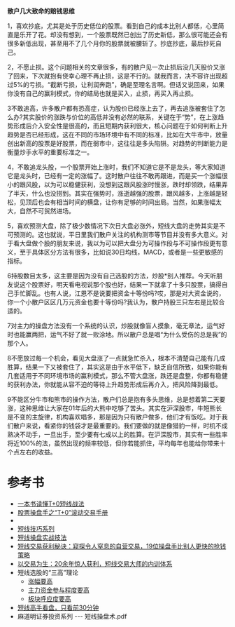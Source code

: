 **散户几大致命的赔钱思维**

1，喜欢抄底，尤其是处于历史低位的股票。看到自己的成本比别人都低，心里简直是乐开了花。却没有想到，一个股票既然已创出了历史新低，那么很可能还会有很多新低出现，甚至用不了几个月你的股票就被腰斩了。抄底抄底，最后抄死自己。

2，不愿止损。这个问题相关的文章很多，有的散户见一次止损后没几天股价又涨了回来，下次就抱有侥幸心理不再止损，这是不行的。就我而言，决不容许出现超过5%的亏损。“截断亏损，让利润奔跑”，确是至理名言啊。但话又说回来，如果你没有自己的赢利模式，你的结局也就是买入，止损，再买入再止损。

3不敢追高，许多散户都有恐高症，认为股价已经涨上去了，再去追涨被套住了怎么办?其实股价的涨跌与价位的高低并没有必然的联系，关键在于“势”，在上涨趋势形成后介入安全性是很高的，而且短期内获利很大，核心问题在于如何判断上升趋势是否已经形成，这在不同的市场环境中有不同的标准，比如在大牛市中，放量创出新高的股票是好股票，而在弱市中，这往往是多头陷阱。对趋势的判断能力是衡量炒手水平的重要标准之一。

4，不敢追龙头股，一个股票开始上涨时，我们不知道它是不是龙头，等大家知道它是龙头时，已经有一定的涨幅了。这时散户往往不敢再跟进，而是买一个涨幅很小的跟风股，以为可以稳健获利，没想到这跟风股涨时慢涨，跌时却领跌，结果弄了半天，什么也没捞到。其实在强势时，涨逝越强的股票，跟风越多，上涨越是轻松，见顶后也会有相当时间的横盘，让你有足够的时间出局。当然，如果涨幅太大，自然不可贸然进场。

5，喜欢预测大盘，除了极少数情况下次日大盘必涨外，短线大盘的走势其实是不可预测的。这也就说，平日里我们散户关注的机构测市等节目并没有多大意义。对于看大盘做个股的朋友来说，我以为可以把大盘分为可操作段与不可操作段更有意义，至于具体区分方法有很多，比如说30日均线，MACD，或者是一些更敏感的指标。

6持股数目太多，这主要是因为没有自己选股的方法，炒股*别人推荐。今天听朋友说这个股票好，明天看电视说那个股也好，结果一下就拿了十多只股票，搞得自己手忙脚乱。也有人说，江恩不是说要把资金十等份吗?哎，那是对大资金说的，你一个小散户区区几万元资金也要十等份吗?我认为，散户持股三只左右是比较合适的。

7对主力的操盘方法没有一个系统的认识，炒股就像盲人摸象，毫无章法，运气好时也能赢两把，运气不好了就一败涂地。所以散户总是唱“为什么受伤的总是我”的那个人。

8不愿放过每一个机会，看见大盘涨了一点就急忙杀入，根本不清楚自己能有几成胜算，结果一下又被套住了，其实这是由于水平低下，缺乏自信所致，如果你能有几套适用于不同环境市场的赢利模式，那么不管大盘涨，跌还是盘整，你都有稳健的获利办法，你就能从容不迫的等待上升趋势形成后再介入，把风险降到最低。

9不能区分牛市和熊市的操作方法，散户们总是抱有多头思维，总是想着第二天要涨，这种思维让大家在01年后的大熊中吃够了苦头。其实在沪深股市，牛短熊长是不变的主旋律，机构喜欢唱多，那是因为只有散户做多，他们才有饭吃。对于我们散户来说，看紧你的钱袋才是最重要的。我们要做的就是像猎豹一样，时机不成熟决不动手，一旦出手，至少要有七成以上的胜算。在沪深股市，其实有一些胜率将近100%的法，虽然出现的频率较低，但你若能抓住，平均每年也能给你带来十个点左右的收益。




# 参考书
* [一本书读懂T+0短线战法](https://weread.qq.com/web/reader/37332a705c558d373112958)
* [股票操盘手之“T+0”滚动交易手册](https://weread.qq.com/web/reader/cf8327907159ac74cf821e7kc81322c012c81e728d9d180)
* []()
* [短线技巧系列](http://www.net767.com/gupiao/duanxian/)
* [短线操盘实战技法](https://weread.qq.com/web/reader/9ed3283071df673e9edf25c)
* [短线交易获利秘诀：窥探令人窒息的自营交易，19位操盘手比别人更快的抢钱策略](https://weread.qq.com/web/reader/42f32820723f40cd42fdedd)
* [以交易为生：20余年惊人获利，短线交易大师的内训体系](https://weread.qq.com/web/reader/39e32320813ab80a9g0141fd)
*  短线选股的“三高”理论
   * [涨幅要高  ](https://weread.qq.com/web/reader/0b8326e0717d2e8c0b8ab95kaab325601eaab3238922e53)
   * [主力资金参与程度要高](https://weread.qq.com/web/reader/0b8326e0717d2e8c0b8ab95kaab325601eaab3238922e53)
   * [板块呼应度要高](https://weread.qq.com/web/reader/0b8326e0717d2e8c0b8ab95kaab325601eaab3238922e53)
* [短线高手看盘，只看前30分钟](https://www.youtube.com/watch?v=C72m7bTk1AY)
* 麻道明证券投资系列 --- 短线操盘术.pdf

